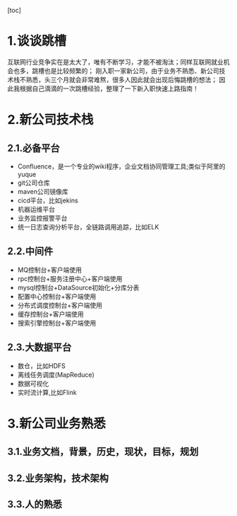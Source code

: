 [toc]
# 1.谈谈跳槽
互联网行业竞争实在是太大了，唯有不断学习，才能不被淘汰；同样互联网就业机会也多，跳槽也是比较频繁的；
刚入职一家新公司，由于业务不熟悉、新公司技术栈不熟悉，头三个月就会非常难熬，很多人因此就会出现后悔跳槽的想法；
因此我根据自己滴滴的一次跳槽经验，整理了一下新入职快速上路指南！

# 2.新公司技术栈
## 2.1.必备平台
- Confluence，是一个专业的wiki程序，企业文档协同管理工具;类似于阿里的yuque
- git公司仓库
- maven公司镜像库
- cicd平台，比如jekins
- 机器运维平台
- 业务监控报警平台
- 统一日志查询分析平台，全链路调用追踪，比如ELK
## 2.2.中间件
- MQ控制台+客户端使用
- rpc控制台+服务注册中心+客户端使用
- mysql控制台+DataSource初始化+分库分表
- 配置中心控制台+客户端使用
- 分布式调度控制台+客户端使用
- 缓存控制台+客户端使用
- 搜索引擎控制台+客户端使用
## 2.3.大数据平台
- 数仓，比如HDFS
- 离线任务调度(MapReduce)
- 数据可视化
- 实时流计算,比如Flink


# 3.新公司业务熟悉
## 3.1.业务文档，背景，历史，现状，目标，规划
## 3.2.业务架构，技术架构
## 3.3.人的熟悉
